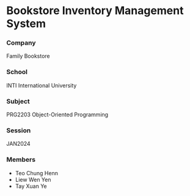# Bookstore Inventory Management System

### Company
Family Bookstore

### School
INTI International University

### Subject
PRG2203 Object-Oriented Programming

### Session
JAN2024

### Members
- Teo Chung Henn
- Liew Wen Yen
- Tay Xuan Ye

